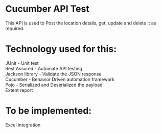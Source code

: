 # Cucumber API Test
This API is used to Post the location details, get, update and delete it as required.

Technology used for this:
=============================================================
JUnit - Unit test\
Rest Assured - Automate API testing\
Jackson library - Validate the JSON response\
Cucumber - Behavior Driven automation framework\
Pojo - Serialized and Deserialized the payload\
Extent report

To be implemented:
=============================================================

Excel integration

